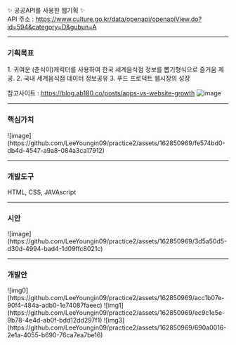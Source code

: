 ✨ 공공API를 사용한 웹기획 ✨ <br>
API 주소 : https://www.culture.go.kr/data/openapi/openapiView.do?id=594&category=D&gubun=A

<hr>
<h3>기획목표</h3>
1. 귀여운 (춘식이)캐릭터를 사용하여 한국 세계음식점 정보를 뽑기형식으로 즐거움 제공.
2. 국내 세계음식점 데이터 정보공유
3. 푸드 프로덕트 웹시장의 성장

참고사이트 :  https://blog.ab180.co/posts/apps-vs-website-growth
![image](https://github.com/LeeYoungin09/practice2/assets/162850969/31bef324-26eb-4fcb-9dab-569590c59d23)


<hr>
<h3>핵심가치</h3>
![image](https://github.com/LeeYoungin09/practice2/assets/162850969/fe574bd0-db4d-4547-a9a8-084a3ca17912)

<hr>
<h3>개발도구</h3>
HTML, CSS, JAVAscript

<hr>
<h3>시안</h3>
![image](https://github.com/LeeYoungin09/practice2/assets/162850969/3d5a50d5-d30d-4994-bad4-1d09ffc8021c)

<hr>
<h3>개발안</h3>
![img0](https://github.com/LeeYoungin09/practice2/assets/162850969/acc1b07e-90f4-484a-adb0-1e74087faeec)
![img1](https://github.com/LeeYoungin09/practice2/assets/162850969/ec9c1e5e-9b78-4e4d-ab0f-bdd12dd297f1)
![img3](https://github.com/LeeYoungin09/practice2/assets/162850969/690a0016-2e1a-4055-b690-76ca7ea7be16)
